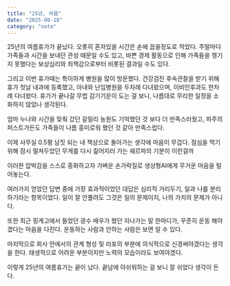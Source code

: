 ```yaml
---
title: "25년, 여름"
date: "2025-08-18"
category: "note"
---
```



25년의 여름휴가가 끝났다. 오롯히 혼자있을 시간은 손에 꼽을정도로 적었다. 주말마다 가족들과 시간을 보내던 관성 때문일 수도 있고, 바쁜 경제 활동으로 인해 가족들을 챙기지 못했다는 보상심리와 죄책감으로부터 비롯된 결과일 수도 있다. 

그리고 이번 휴가때는 특이하게 병원을 많이 방문했다. 
건강검진 후속관찰을 받기 위해 휴가 첫날 내과에 등록했고, 아내와 난임병원을 두차례 다녀왔으며, 이비인후과도 한차례 다녀왔다. 휴가가 끝나갈 무렵 감기기운이 도는 걸 보니, 나름대로 무리한 일정을 소화하지 않았나 생각된다. 

엄마 누나와 시간을 맞춰 갔던 갈릴리 농원도 기억했던 것 보다 더 만족스러웠고, 파주의 퍼스트가든도 가족들이 나름 흥미로워 했던 것 같아 만족스럽다. 

이제 사무실 0.5평 남짓 되는 내 책상으로 돌아가는 생각에 마음이 무겁다. 점심을 먹기위해 잠시 떨쳐두었던 무게를 다시 짊어지러 가는 쉐르파의 기분이 이런걸까

이러한 압박감을 스스로 중화하고자 가벼운 손가락질로 생상형AI에게 무거운 마음을 털어놓는다. 

여러가지 얻었던 답변 중에 가장 효과적이었던 대답은 심리적 거리두기, 일과 나를 분리하기라는 항목이었다. 
일이 잘 안풀려도 그것은 일의 문제이지, 나의 가치의 문제가 아니다.

또한 최근 핑계고에서  들었던 광수 배우가 했던 지나가는 말 한마디가,  꾸준히 운동 해야겠다는 마음을 다진다. 운동하는 사람과 안하는 사람은 보면 알 수 있다. 

마지막으로 회사 안에서의 관계 형성 및 라포의 부분에 의식적으로 신경써야겠다는 생각을 한다. 태생적으로 어려운 부분이지만 노력의 모습이라도 보여야겠다. 

이렇게 25년의 여름휴가는 끝이 났다. 끝남에 아쉬워하는 걸 보니 잘 쉬었다 생각이 든다. 